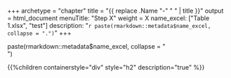 +++
archetype = "chapter"
title = "{{ replace .Name "-" " " | title }}"
output = html_document
menuTitle: "Step X"
weight = X
name_excel: ["Table 1.xlsx", "test"]
description: "`r paste(rmarkdown::metadata$name_excel, collapse = ".")`"
+++

paste(rmarkdown::metadata$name_excel, collapse = "<br>")

{{%children containerstyle="div" style="h2" description="true" %}}
